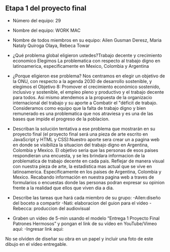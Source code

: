## Etapa 1 del proyecto final

- Número del equipo: 29
- Nombre del equipo: WORK MAC
- Nombre de todos miembros en su equipo: Ailen Gusman Deresz, Maria Nataly Quiroga Olaya, Rebeca Towar 
- ¿Qué problema global eligieron ustedes?Trabajo decente y crecimiento economico Elegimos La problematica con respecto al trabajo digno en latinoamerica, especificamente en Mexico, Colombia y Argentina
- ¿Porque eligieron ese problema? Nos centramos en elegir un objetivo de la  ONU, con respecto a la agenda 2030 de desarrollo sostenible, y  elegimos el  Objetivo 8: Promover el crecimiento económico sostenido, inclusivo y sostenible, el empleo pleno y productivo y el trabajo decente para todos. Asi mismo atendemos a la  propuesta de la organizacio internacional del trabajo y su aporte a  Combatir el "déficit de trabajo. Consideramos como equipo que  la falta de trabajo digno y bien remunerado es una problematica que nos atraviesa y es una de las bases que impide el progreso de la poblacion.
- Describan la solución tentativa a ese problema que mostrarán en su proyecto final (el proyecto final será una pieza de arte escrito en JavaScript y HTML y CSS):Nuestro aporte sera crear un a pagina web en donde se visibiliza la situacion  del trabajo digno en  Argentina, Colombia y Mexico. El objetivo seria que las personas de esos paises respondieran una encuesta, y se les brindara informacion de la problematica de trabajo decente en cada pais. Reflejar de manera visual con nuestra pieza de arte, la estadistica mas actual que se vive en latinoamerica.
Especificamente en los paises de Argentina, Colombia y Mexico. Recabando información en nuestra pagina web a traves de formularios o encuestas donde las personas podran expresar su opinion frente a la realidad que ellos que viven dia a dia.
- Describe las tareas que hará cada miembro de su grupo:
-Ailen:diseño del boceto a compartir
-Nati:  elaboracion del guion para el video
-Rebecca: produccion  del audiovisual

- Graben un video de 5-min usando el modelo “Entrega 1 Proyecto Final Patrones Hermosos” y pongan el link de su vídeo en YouTube/Vimeo aquí:
-Ingresar link aqui:

No se olviden de diseñar su obra en un papel y incluir una foto de este dibujo en el vídeo entregable.

